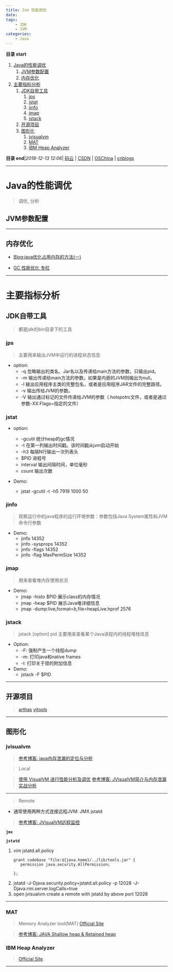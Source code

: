```yaml
---
title: Jvm 性能调优
date: 
tags: 
    - JDK
    - JVM
categories: 
    - Java
---
```


**目录 start**
 
1. [Java的性能调优](#java的性能调优)
    1. [JVM参数配置](#jvm参数配置)
    1. [内存优化](#内存优化)
1. [主要指标分析](#主要指标分析)
    1. [JDK自带工具](#jdk自带工具)
        1. [jps](#jps)
        1. [jstat](#jstat)
        1. [jinfo](#jinfo)
        1. [jmap](#jmap)
        1. [jstack](#jstack)
    1. [开源项目](#开源项目)
    1. [图形化](#图形化)
        1. [jvisualvm](#jvisualvm)
        1. [MAT](#mat)
        1. [IBM Heap Analyzer](#ibm-heap-analyzer)

**目录 end**|_2018-12-13 12:06_| [码云](https://gitee.com/gin9) | [CSDN](http://blog.csdn.net/kcp606) | [OSChina](https://my.oschina.net/kcp1104) | [cnblogs](http://www.cnblogs.com/kuangcp)
****************************************

# Java的性能调优
> 调优, 分析

## JVM参数配置

*********************

## 内存优化

- [Blog:java优化占用内存的方法(一)](http://blog.csdn.net/zheng0518/article/details/48182437)

- [GC 性能优化 专栏](https://blog.csdn.net/column/details/14851.html)

*********************
# 主要指标分析
## JDK自带工具
> 都是jdk的bin目录下的工具

### jps
> 主要用来输出JVM中运行的进程状态信息
- option:
    - -q 忽略输出的类名、Jar名以及传递给main方法的参数，只输出pid。
    - -m 输出传递给main方法的参数，如果是内嵌的JVM则输出为null。
    - -l 输出应用程序主类的完整包名，或者是应用程序JAR文件的完整路径。
    - -v 输出传给JVM的参数。
    - -V 输出通过标记的文件传递给JVM的参数（.hotspotrc文件，或者是通过参数-XX:Flags=指定的文件）

### jstat
- option:
    - -gcutil 统计heap的gc情况
    - -t 在第一列输出时间戳。该时间戳从jvm启动开始
    - -h3 每隔N行输出一次列表头
    - $PID 进程号
    - interval 输出间隔时间，单位毫秒
    - count 输出次数

- Demo:
    - jstat -gcutil -t -h5 7919 1000 50

### jinfo 
> 观察运行中的java程序的运行环境参数：参数包括Java System属性和JVM命令行参数
- Demo:
    - jinfo 14352
    - jinfo -sysprops 14352
    - jinfo -flags 14352
    - jinfo -flag MaxPermSize 14352

### jmap 
> 用来查看堆内存使用状况
- Demo:
    - jmap -histo $PID 展示class的内存情况
    - jmap -heap $PID 展示Java堆详细信息
    - jmap -dump:live,format=b,file=heapLive.hprof 2576

### jstack 
> jstack [option] pid  主要用来查看某个Java进程内的线程堆栈信息
- Option:
    - -F: 强制产生一个线程dump
    - -m: 打印java和native frames
    - -l: 打印关于锁的附加信息
- Demo:
    - jstack -F $PID

********************

## 开源项目

> [arthas](https://github.com/alibaba/arthas)
> [vjtools](https://github.com/vipshop/vjtools)

************************

## 图形化
### jvisualvm
> [参考博客: java内存泄漏的定位与分析](https://blog.csdn.net/lc0817/article/details/67014499)

> Local

> [使用 VisualVM 进行性能分析及调优](https://www.ibm.com/developerworks/cn/java/j-lo-visualvm/index.html)
> [参考博客: JVisualVM简介与内存泄漏实战分析](http://www.cnblogs.com/belen/p/5573501.html)

********************

> Remote 
-  通常使用两种方式连接远程JVM: JMX jstatd

> [参考博客: JVisualVM远程监控](https://blog.csdn.net/ericzx2008/article/details/23097403)

**`jmx`**

**`jstatd`**

1. vim jstatd.all.policy 
    ```
    grant codebase "file:${java.home}/../lib/tools.jar" {
       permission java.security.AllPermission;

    };
    ```
1. jstatd -J-Djava.security.policy=jstatd.all.policy  -p 12028 -J-Djava.rmi.server.logCalls=true
1. open jvisualvm create a remote with jstatd by above port 12028

**************

### MAT
> Memory Analyzer tool(MAT) [Official Site](http://www.eclipse.org/mat/)

> [参考博客: JAVA Shallow heap & Retained heap](http://www.cnblogs.com/lipeineng/p/5824799.html)

### IBM Heap Analyzer
> [Official Site](https://www.ibm.com/developerworks/community/alphaworks/tech/heapanalyzer)

**************

